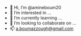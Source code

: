 - 👋 Hi, I’m @amineboum20
- 👀 I’m interested in ...
- 🌱 I’m currently learning ...
- 💞️ I’m looking to collaborate on ...
- 📫 a.boumazzough@gmail.com
<!---
amineboum20/amineboum20 is a ✨ special ✨ repository because its `README.md` (this file) appears on your GitHub profile.
You can click the Preview link to take a look at your changes.
--->
